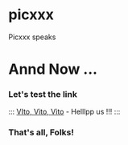 # picxxx
Picxxx speaks
# Annd Now ... 
### Let's test the link
:::
[VIto, Vito, Vito](VitoVolt.png) - Helllpp us !!!
:::
### That's all, Folks!
